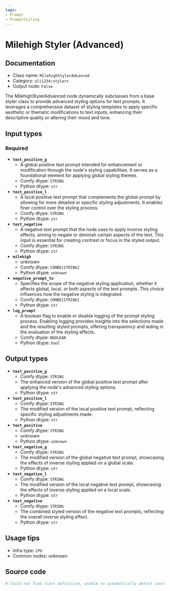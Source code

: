 ```yaml
---
tags:
- Prompt
- PromptStyling
---
```


# Milehigh Styler (Advanced)
## Documentation
- Class name: `MilehighStylerAdvanced`
- Category: `ali1234/stylers`
- Output node: `False`

The MilehighStylerAdvanced node dynamically subclasses from a base styler class to provide advanced styling options for text prompts. It leverages a comprehensive dataset of styling templates to apply specific aesthetic or thematic modifications to text inputs, enhancing their descriptive quality or altering their mood and tone.
## Input types
### Required
- **`text_positive_g`**
    - A global positive text prompt intended for enhancement or modification through the node's styling capabilities. It serves as a foundational element for applying global styling themes.
    - Comfy dtype: `STRING`
    - Python dtype: `str`
- **`text_positive_l`**
    - A local positive text prompt that complements the global prompt by allowing for more detailed or specific styling adjustments. It enables finer control over the styling process.
    - Comfy dtype: `STRING`
    - Python dtype: `str`
- **`text_negative`**
    - A negative text prompt that the node uses to apply inverse styling effects, aiming to negate or diminish certain aspects of the text. This input is essential for creating contrast or focus in the styled output.
    - Comfy dtype: `STRING`
    - Python dtype: `str`
- **`milehigh`**
    - unknown
    - Comfy dtype: `COMBO[STRING]`
    - Python dtype: `unknown`
- **`negative_prompt_to`**
    - Specifies the scope of the negative styling application, whether it affects global, local, or both aspects of the text prompts. This choice influences how the negative styling is integrated.
    - Comfy dtype: `COMBO[STRING]`
    - Python dtype: `str`
- **`log_prompt`**
    - A boolean flag to enable or disable logging of the prompt styling process. Enabling logging provides insights into the selections made and the resulting styled prompts, offering transparency and aiding in the evaluation of the styling effects.
    - Comfy dtype: `BOOLEAN`
    - Python dtype: `bool`
## Output types
- **`text_positive_g`**
    - Comfy dtype: `STRING`
    - The enhanced version of the global positive text prompt after applying the node's advanced styling options.
    - Python dtype: `str`
- **`text_positive_l`**
    - Comfy dtype: `STRING`
    - The modified version of the local positive text prompt, reflecting specific styling adjustments made.
    - Python dtype: `str`
- **`text_positive`**
    - Comfy dtype: `STRING`
    - unknown
    - Python dtype: `unknown`
- **`text_negative_g`**
    - Comfy dtype: `STRING`
    - The modified version of the global negative text prompt, showcasing the effects of inverse styling applied on a global scale.
    - Python dtype: `str`
- **`text_negative_l`**
    - Comfy dtype: `STRING`
    - The modified version of the local negative text prompt, showcasing the effects of inverse styling applied on a local scale.
    - Python dtype: `str`
- **`text_negative`**
    - Comfy dtype: `STRING`
    - The combined styled version of the negative text prompts, reflecting the overall inverse styling effect.
    - Python dtype: `str`
## Usage tips
- Infra type: `CPU`
- Common nodes: unknown


## Source code
```python
# Could not find class definition, unable to automatically detect source code
```
